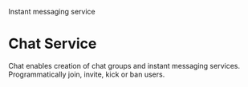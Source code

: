 Instant messaging service

# Chat Service

Chat enables creation of chat groups and instant messaging services. Programmatically join, invite, kick or ban users.
